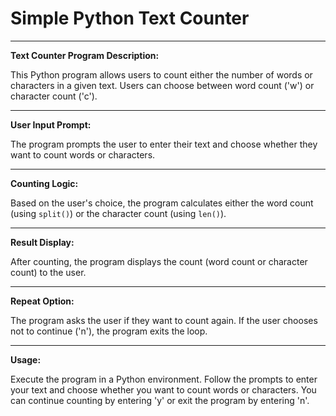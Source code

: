 # Simple Python Text Counter

---------------------------------------------------
**Text Counter Program Description:**

This Python program allows users to count either the number of words or characters in a given text. Users can choose between word count ('w') or character count ('c').

---------------------------------------------------
**User Input Prompt:**

The program prompts the user to enter their text and choose whether they want to count words or characters.

---------------------------------------------------
**Counting Logic:**

Based on the user's choice, the program calculates either the word count (using `split()`) or the character count (using `len()`).

---------------------------------------------------
**Result Display:**

After counting, the program displays the count (word count or character count) to the user.

---------------------------------------------------
**Repeat Option:**

The program asks the user if they want to count again. If the user chooses not to continue ('n'), the program exits the loop.

---------------------------------------------------
**Usage:**

Execute the program in a Python environment. Follow the prompts to enter your text and choose whether you want to count words or characters. You can continue counting by entering 'y' or exit the program by entering 'n'.
